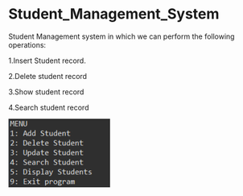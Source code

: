 # Student_Management_System

Student Management system in which we can perform the following operations:

1.Insert Student record.

2.Delete student record

3.Show student record

4.Search student record


<img src="https://raw.githubusercontent.com/kumaranand7/Student_Management_System/main/output.png" align="center" style="width: 40%; height:40% " />

